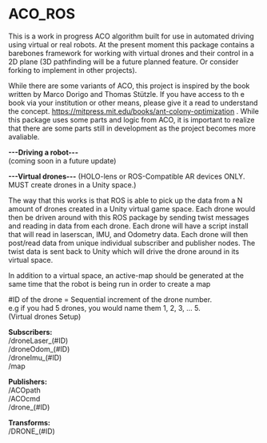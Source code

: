 # ACO_ROS
This is a work in progress ACO algorithm built for use in automated driving using virtual or real robots. At the present moment this package contains a barebones framework for working with virtual drones and their control in a 2D plane (3D pathfinding will be a future planned feature. Or consider forking to implement in other projects).  

While there are some variants of ACO, this project is inspired by the book written by Marco Dorigo and Thomas Stützle. If you have access to th e book via your institution or other means, please give it a read to understand the concept. https://mitpress.mit.edu/books/ant-colony-optimization . While this package uses some parts and logic from ACO, it is important to realize that there are some parts still in development as the project becomes more avaliable.   


**---Driving a robot---**  
(coming soon in a future update)    

**---Virtual drones---** (HOLO-lens or ROS-Compatible AR devices ONLY. MUST create drones in a Unity space.)  

The way that this works is that ROS is able to pick up the data from a N amount of drones created in a Unity virtual game space. Each drone would then be driven around with this ROS package by sending twist messages and reading in data from each drone. Each drone will have a script install that will read in laserscan, IMU, and Odometry data. Each drone will then post/read data from unique individual subscriber and publisher nodes. The twist data is sent back to Unity which will drive the drone around in its virtual space.   

In addition to a virtual space, an active-map should be generated at the same time that the robot is being run in order to create a map 


#ID of the drone = Sequential increment of the drone number.   
e.g if you had 5 drones, you would name them 1, 2, 3, ... 5.   
(Virtual drones Setup)   

**Subscribers:**  
/droneLaser_(#ID)  
/droneOdom_(#ID)   
/droneImu_(#ID)   
/map  

**Publishers:**  
/ACOpath  
/ACOcmd  
/drone_(#ID)   

**Transforms:**   
/DRONE_(#ID)   





